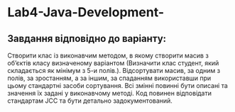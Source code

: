 # Lab4-Java-Development-
## Завдання відповідно до варіанту:

Створити клас із виконавчим методом, в якому створити масив з об’єктів класу визначеному варіантом (Визначити клас студент, який складається як мінімум з 5-и полів.). Відсортувати масив, за одним з полів, за зростанням, а за іншим, за спаданням використавши
при цьому стандартні засоби сортування. Всі змінні повинні бути описані та значення їх задані у виконавчому методі. Код повинен відповідати стандартам JCC та бути детально задокументований.
